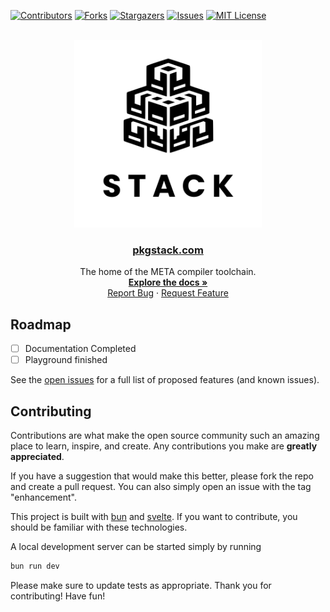 [![Contributors][contributors-shield]][contributors-url]
[![Forks][forks-shield]][forks-url]
[![Stargazers][stars-shield]][stars-url]
[![Issues][issues-shield]][issues-url]
[![MIT License][license-shield]][license-url]


<br />
<div align="center">
  <a href="https://github.com/Letsmoe/pkgstack.com">
    <img src="./public/stack/logo-dark.svg" alt="Logo" width="300" height="300">
  </a>

<h3 align="center"><a href="https://pkgstack.com">pkgstack.com</a></h3>

  <p align="center">
    The home of the META compiler toolchain.
    <br />
    <a href="https://pkgstack.com/docs"><strong>Explore the docs »</strong></a>
    <br />
    <a href="https://github.com/Letsmoe/pkgstack.com/issues">Report Bug</a>
    ·
    <a href="https://github.com/Letsmoe/pkgstack.com/issues">Request Feature</a>
  </p>
</div>


<!-- ROADMAP -->
## Roadmap

- [ ] Documentation Completed
- [ ] Playground finished

See the [open issues](https://github.com/Letsmoe/pkgstack.com/issues) for a full list of proposed features (and known issues).

## Contributing

Contributions are what make the open source community such an amazing place to learn, inspire, and create. Any contributions you make are **greatly appreciated**.

If you have a suggestion that would make this better, please fork the repo and create a pull request. You can also simply open an issue with the tag "enhancement".

This project is built with [bun](https://bun.sh) and [svelte](https://svelte.dev). If you want to contribute, you should be familiar with these technologies.

A local development server can be started simply by running

```bash
bun run dev
```

Please make sure to update tests as appropriate.
Thank you for contributing! Have fun!



[contributors-shield]: https://img.shields.io/github/contributors/Letsmoe/pkgstack.com.svg?style=for-the-badge
[contributors-url]: https://github.com/Letsmoe/pkgstack.com/graphs/contributors
[forks-shield]: https://img.shields.io/github/forks/Letsmoe/pkgstack.com.svg?style=for-the-badge
[forks-url]: https://github.com/Letsmoe/pkgstack.com/network/members
[stars-shield]: https://img.shields.io/github/stars/Letsmoe/pkgstack.com.svg?style=for-the-badge
[stars-url]: https://github.com/Letsmoe/pkgstack.com/stargazers
[issues-shield]: https://img.shields.io/github/issues/Letsmoe/pkgstack.com.svg?style=for-the-badge
[issues-url]: https://github.com/Letsmoe/pkgstack.com/issues
[license-shield]: https://img.shields.io/github/license/Letsmoe/pkgstack.com.svg?style=for-the-badge
[license-url]: https://github.com/Letsmoe/pkgstack.com/blob/master/LICENSE.txt
